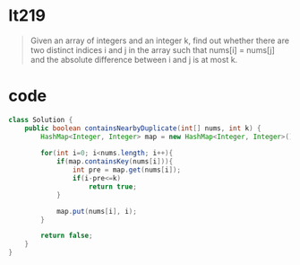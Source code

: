 # lt219
>Given an array of integers and an integer k, find out whether there are two distinct indices i and j in the array such that nums[i] = nums[j] and the absolute difference between i and j is at most k.

# code
```java
class Solution {
    public boolean containsNearbyDuplicate(int[] nums, int k) {
        HashMap<Integer, Integer> map = new HashMap<Integer, Integer>();
 
        for(int i=0; i<nums.length; i++){
            if(map.containsKey(nums[i])){
                int pre = map.get(nums[i]);
                if(i-pre<=k)
                    return true;
            }

            map.put(nums[i], i);
        }

        return false;
    }
}
```